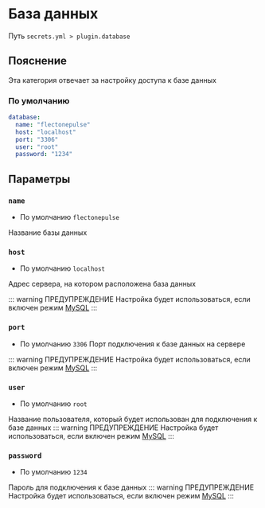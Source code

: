 # База данных
Путь `secrets.yml > plugin.database`

## Пояснение
Эта категория отвечает за настройку доступа к базе данных

### По умолчанию
```yaml
database:
  name: "flectonepulse"
  host: "localhost"
  port: "3306"
  user: "root"
  password: "1234"
```

## Параметры

### `name`
- По умолчанию `flectonepulse`

Название базы данных

### `host`
- По умолчанию `localhost`

Адрес сервера, на котором расположена база данных

::: warning ПРЕДУПРЕЖДЕНИЕ
Настройка будет использоваться, если включен режим [MySQL](/ru/config/plugin/#database)
:::

### `port`
- По умолчанию `3306`
Порт подключения к базе данных на сервере

::: warning ПРЕДУПРЕЖДЕНИЕ
Настройка будет использоваться, если включен режим [MySQL](/ru/config/plugin/#database)
:::

### `user`
- По умолчанию `root`

Название пользователя, который будет использован для подключения к базе данных
::: warning ПРЕДУПРЕЖДЕНИЕ
Настройка будет использоваться, если включен режим [MySQL](/ru/config/plugin/#database)
:::

### `password`
- По умолчанию `1234`

Пароль для подключения к базе данных
::: warning ПРЕДУПРЕЖДЕНИЕ
Настройка будет использоваться, если включен режим [MySQL](/ru/config/plugin/#database)
:::


